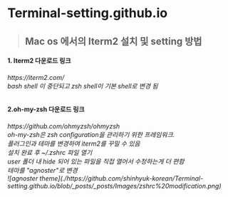 # Terminal-setting.github.io

>## Mac os 에서의 Iterm2 설치 및 setting 방법

<h4> 1. Iterm2 다운로드 링크

<h6> https://iterm2.com/ 
<br> bash shell 이 중단되고 zsh shell이 기본 shell로 변경 됨
<br> <h4> 2.oh-my-zsh 다운로드 링크

<h6> https://github.com/ohmyzsh/ohmyzsh
<br> oh-my-zsh은 zsh configuration을 관리하기 위한 프레임워크.
<br> 플러그인과 테마를 변경하여 iterm2를 꾸밀 수 있음
<br> 설치 완료 후  ~/.zshrc 파일 열기
<br> user 폴더 내 hide 되어 있는 파일을 직접 열어서 수정하는게 더 편함
<br> 테마를 "agnoster"로 변경
<br> ![agnoster theme](./https://github.com/shinhyuk-korean/Terminal-setting.github.io/blob/_posts/_posts/Images/zshrc%20modification.png)
<br>
<br>
<br>
<br>
<br>
<br>
<br>
<br>
<br>
